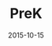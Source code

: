 ---
layout: staff
date: 2015-10-15
image: 
category: staff_lower
name: Ms. Sanew
room: 105
title: PreK
email: vsanew@cps.edu
---